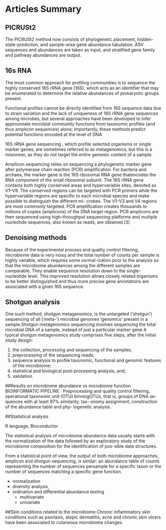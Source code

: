 
# Articles Summary

## PICRUSt2 
 The PICRUSt2 method now consists of phylogenetic placement, hidden-state-prediction, and sample-wise gene abundance tabulation. ASV sequences and abundances
are taken as input, and stratified gene family and pathway abundances are output.


## 16s RNA
The most common approach for profiling communities is to sequence the highly conserved 16S rRNA
gene (16S), which acts as an identifier that may be enumerated to determine the relative
abundances of prokaryotic groups present.

Functional profiles cannot be directly identified from 16S sequence data due to strain variation and the lack of uniqueness of 16S rRNA gene
sequences among microbes, but several approaches have been developed to infer approximate
microbial community functions from taxonomic profiles (and thus amplicon sequences) alone;
Importantly, these methods predict potential functions encoded at the level of DNA

16S rRNA gene sequencing  , which profile selected organisms or single marker genes, are sometimes referred
to as metagenomics, but this is a misnomer, as they do not target the
entire genomic content of a sample.

 Amplicon sequencing relies on sequencing a phylogenetic marker gene after polymerase chain reaction (PCR) amplification.
 For bacteria and archaea, the marker gene is the 16S ribosomal RNA gene thatencodes the RNA component of the small ribosomal subunit. 
The 16S rRNA gene contains both highly conserved areas and hypervariable sites, denoted as V1–V9. 
The conserved regions can be targeted with PCR primers while the hypervariable regions are specific to each microbial species and make possible to distinguish the different mi-
crobes. The V1–V3 and V4 regions are most commonly targeted.
PCR amplification creates thousands to millions of copies (amplicons) of the DNA target region. 
PCR amplicons are then sequenced using high-throughput sequencing platforms and multiple nucleotide
sequences, also known as reads, are obtained [3]

## Denoising methods 
Because of the experimental process and quality control filtering, microbiome data is very noisy and the total number of counts per sample is highly variable, which requires some normal-ization prior to the analysis so that the microbiome abundances
among the different samples are comparable.
They enable sequence resolution down to the single-nucleotide level. This improved resolution allows closely
related organisms to be better distinguished and thus more precise gene annotations are
associated with a given 16S sequence.

## Shotgun analysis
One such method, shotgun metagenomics, is the untargeted (‘shotgun’) sequencing of all (‘meta-’) microbial genomes
‘genomics’ present in a sample.Shotgun metagenomics sequencing involves sequencing the total microbial DNA of a sample, instead of just a particular marker gene
A typical shotgun metagenomics study comprises five steps, after the initial study design:

  1.  the collection, processing and sequencing of the samples; 
  1.  preprocessing of the sequencing reads; 
  1.  sequence analysis to profile taxonomic, functional and genomic features of the microbiome; 
  1.  statistical and biological post-processing analysis, and;
  1.  validation

##Results on microbiome abundance vs microbiome function
 BIOINFORMATIC PIPELINE : 
 Preprocessing and quality control filtering, operational taxonomic unit (OTU) binningOTUs, that is, groups of DNA se-
quences with at least 97% similarity, tax-
onomy assignment, construction of the abundance table and phy-
logenetic analysis.

##Statistical analysis

R language, Bioconductor

The statistical analysis of microbiome abundance data usually starts with the normalization of the data followed by an exploratory study of the microbiome composition for the identification of pos-sible data structures.

From a statistical point of view, the output of both microbiome approaches, amplicon and shotgun sequencing, is similar: 
an abundance table of counts representing the number of sequences persample for a specific taxon or the number of sequences matching a specific gene function. 

  - normalization
  - diversity analysis, 
  - ordination and differential abundance testing
      - multivariate 
      - univariate

##Skin conditions related to the microbiome 
Chronic inflammatory skin conditions such as psoriasis, atopic dermatitis, acne
and chronic skin ulcers have been associated to cutaneous microbiome changes.